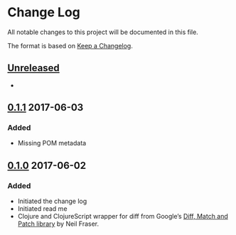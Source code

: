 # Change Log

All notable changes to this project will be documented in this file.

The format is based on [Keep a Changelog](http://keepachangelog.com/).


## [Unreleased]

- 


## [0.1.1] 2017-06-03

### Added

- Missing POM metadata


## [0.1.0] 2017-06-02

### Added

- Initiated the change log
- Initiated read me
- Clojure and ClojureScript wrapper for diff from Google’s
  [Diff, Match and Patch library][diff-match-patch] by Neil Fraser.


[diff-match-patch]: https://code.google.com/archive/p/google-diff-match-patch/

[Unreleased]: https://github.com/plumula/diff/compare/0.1.1...HEAD
[0.1.1]: https://github.com/plumula/diff/compare/0.1.0...0.1.1
[0.1.0]: https://github.com/plumula/diff/compare/init...0.1.0
